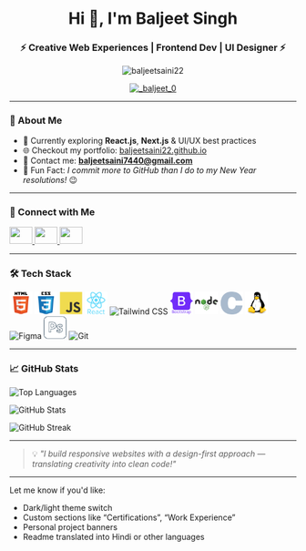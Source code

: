 <h1 align="center">Hi 👋, I'm Baljeet Singh</h1>
<h3 align="center">⚡ Creative Web Experiences | Frontend Dev | UI Designer ⚡</h3>

<p align="center">
  <img src="https://komarev.com/ghpvc/?username=baljeetsaini22&label=Profile%20views&color=0e75b6&style=flat" alt="baljeetsaini22" />
</p>

<p align="center">
  <a href="https://twitter.com/_baljeet_0" target="blank">
    <img src="https://img.shields.io/twitter/follow/_baljeet_0?logo=twitter&style=for-the-badge" alt="_baljeet_0" />
  </a>
</p>

---

### 🚀 About Me
- 🔭 Currently exploring **React.js**, **Next.js** & UI/UX best practices  
- 🌐 Checkout my portfolio: [baljeetsaini22.github.io](https://baljeetsaini22.github.io/)  
- 📧 Contact me: **baljeetsaini7440@gmail.com**  
- 🤹 Fun Fact: *I commit more to GitHub than I do to my New Year resolutions!* 😉  

---

### 🔗 Connect with Me
<p align="left">
  <a href="https://twitter.com/_baljeet_0" target="blank">
    <img src="https://raw.githubusercontent.com/rahuldkjain/github-profile-readme-generator/master/src/images/icons/Social/twitter.svg" height="30" width="40" />
  </a>
  <a href="https://linkedin.com/in/baljeet singh" target="blank">
    <img src="https://raw.githubusercontent.com/rahuldkjain/github-profile-readme-generator/master/src/images/icons/Social/linked-in-alt.svg" height="30" width="40" />
  </a>
  <a href="https://instagram.com/_baljeet.0" target="blank">
    <img src="https://raw.githubusercontent.com/rahuldkjain/github-profile-readme-generator/master/src/images/icons/Social/instagram.svg" height="30" width="40" />
  </a>
</p>

---

### 🛠️ Tech Stack
<p align="left">
  <img src="https://raw.githubusercontent.com/devicons/devicon/master/icons/html5/html5-original-wordmark.svg" width="40" height="40" alt="HTML5"/>
  <img src="https://raw.githubusercontent.com/devicons/devicon/master/icons/css3/css3-original-wordmark.svg" width="40" height="40" alt="CSS3"/>
  <img src="https://raw.githubusercontent.com/devicons/devicon/master/icons/javascript/javascript-original.svg" width="40" height="40" alt="JavaScript"/>
  <img src="https://raw.githubusercontent.com/devicons/devicon/master/icons/react/react-original-wordmark.svg" width="40" height="40" alt="React"/>
  <img src="https://www.vectorlogo.zone/logos/tailwindcss/tailwindcss-icon.svg" width="40" height="40" alt="Tailwind CSS"/>
  <img src="https://raw.githubusercontent.com/devicons/devicon/master/icons/bootstrap/bootstrap-plain-wordmark.svg" width="40" height="40" alt="Bootstrap"/>
  <img src="https://raw.githubusercontent.com/devicons/devicon/master/icons/nodejs/nodejs-original-wordmark.svg" width="40" height="40" alt="Node.js"/>
  <img src="https://raw.githubusercontent.com/devicons/devicon/master/icons/c/c-original.svg" width="40" height="40" alt="C Programming"/>
  <img src="https://raw.githubusercontent.com/devicons/devicon/master/icons/linux/linux-original.svg" width="40" height="40" alt="Linux"/>
  <img src="https://www.vectorlogo.zone/logos/figma/figma-icon.svg" width="40" height="40" alt="Figma"/>
  <img src="https://raw.githubusercontent.com/devicons/devicon/master/icons/photoshop/photoshop-line.svg" width="40" height="40" alt="Photoshop"/>
  <img src="https://www.vectorlogo.zone/logos/git-scm/git-scm-icon.svg" width="40" height="40" alt="Git"/>
</p>

---

### 📈 GitHub Stats
<p align="left">
  <img src="https://github-readme-stats.vercel.app/api/top-langs?username=baljeetsaini22&show_icons=true&locale=en&layout=compact" alt="Top Languages" />
</p>

<p align="left">
  <img src="https://github-readme-stats.vercel.app/api?username=baljeetsaini22&show_icons=true&locale=en" alt="GitHub Stats" />
</p>

<p align="left">
  <img src="https://github-readme-streak-stats.herokuapp.com/?user=baljeetsaini22" alt="GitHub Streak" />
</p>

---

> 💡 *"I build responsive websites with a design-first approach — translating creativity into clean code!"*

---

Let me know if you'd like:
- Dark/light theme switch
- Custom sections like “Certifications”, “Work Experience”
- Personal project banners
- Readme translated into Hindi or other languages
